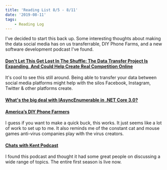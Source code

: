 ```yaml
---
title: 'Reading List 8/5 - 8/11'
date: '2019-08-11'
tags:
	- Reading Log
---
```


I've decided to start this back up. Some interesting thoughts about making the data social media has on us transferrable, DIY Phone Farms, and a new software development podcast I've found.
<!-- excerpt -->

#### [Don't Let This Get Lost In The Shuffle: The Data Transfer Project Is Expanding, And Could Help Create Real Competition Online](https://www.techdirt.com/articles/20190731/17390142693/dont-let-this-get-lost-shuffle-data-transfer-project-is-expanding-could-help-create-real-competition-online.shtml)

It's cool to see this still around. Being able to transfer your data between social media platforms might help with the silos Facebook, Instagram, Twitter & other platforms create.

#### [What's the big deal with IAsyncEnumerable in .NET Core 3.0?](https://dev.to/dotnet/what-s-the-big-deal-with-iasyncenumerable-t-in-net-core-3-1eii)

#### [America’s DIY Phone Farmers](https://www.vice.com/en_us/article/d3naek/how-to-make-a-phone-farm)

I guess if you want to make a quick buck, this works. It just seems like a lot of work to set up to me. It also reminds me of the constant cat and mouse games anti-virus companies play with the virus creators.

#### [Chats with Kent Podcast](https://kentcdodds.com/chats-with-kent-podcast/)

I found this podcast and thought it had some great people on discussing a wide range of topics. The entire first season is live now.
